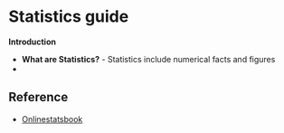 # Statistics guide

**Introduction**
- **What are Statistics?** - Statistics include numerical facts and figures
- 

## Reference

- [Onlinestatsbook](http://onlinestatbook.com/2/index.html)
